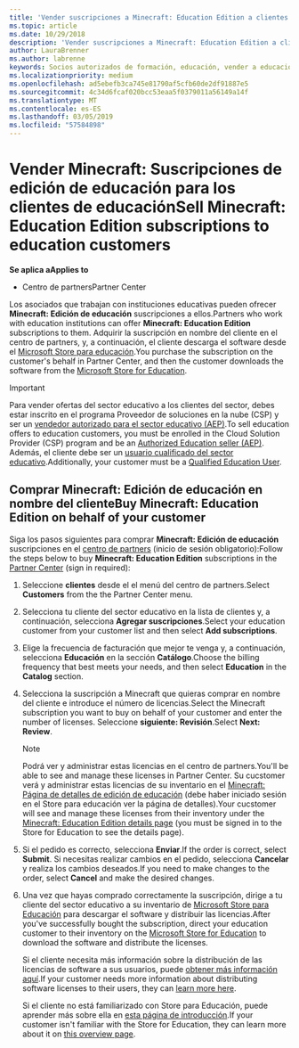 ```yaml
---
title: 'Vender suscripciones a Minecraft: Education Edition a clientes del sector educativo'
ms.topic: article
ms.date: 10/29/2018
description: 'Vender suscripciones a Minecraft: Education Edition a clientes cualificados del sector educativo.'
author: LauraBrenner
ms.author: labrenne
keywords: Socios autorizados de formación, educación, vender a educación, escuelas
ms.localizationpriority: medium
ms.openlocfilehash: ad5ebefb3ca745e81790af5cfb60de2df91887e5
ms.sourcegitcommit: 4c34d6fcaf020bcc53eaa5f0379011a56149a14f
ms.translationtype: MT
ms.contentlocale: es-ES
ms.lasthandoff: 03/05/2019
ms.locfileid: "57584898"
---
```

# <a name="sell-minecraft-education-edition-subscriptions-to-education-customers"></a><span data-ttu-id="1e2f4-104">Vender Minecraft: Suscripciones de edición de educación para los clientes de educación</span><span class="sxs-lookup"><span data-stu-id="1e2f4-104">Sell Minecraft: Education Edition subscriptions to education customers</span></span>

<span data-ttu-id="1e2f4-105">**Se aplica a**</span><span class="sxs-lookup"><span data-stu-id="1e2f4-105">**Applies to**</span></span>

-  <span data-ttu-id="1e2f4-106">Centro de partners</span><span class="sxs-lookup"><span data-stu-id="1e2f4-106">Partner Center</span></span>

<span data-ttu-id="1e2f4-107">Los asociados que trabajan con instituciones educativas pueden ofrecer **Minecraft: Edición de educación** suscripciones a ellos.</span><span class="sxs-lookup"><span data-stu-id="1e2f4-107">Partners who work with education institutions can offer **Minecraft: Education Edition** subscriptions to them.</span></span> <span data-ttu-id="1e2f4-108">Adquirir la suscripción en nombre del cliente en el centro de partners, y, a continuación, el cliente descarga el software desde el [Microsoft Store para educación](https://educationstore.microsoft.com).</span><span class="sxs-lookup"><span data-stu-id="1e2f4-108">You purchase the subscription on the customer's behalf in Partner Center, and then the customer downloads the software from the [Microsoft Store for Education](https://educationstore.microsoft.com).</span></span> 

>[!IMPORTANT]
><span data-ttu-id="1e2f4-109">Para vender ofertas del sector educativo a los clientes del sector, debes estar inscrito en el programa Proveedor de soluciones en la nube (CSP) y ser un [vendedor autorizado para el sector educativo (AEP)](https://www.mepn.com).</span><span class="sxs-lookup"><span data-stu-id="1e2f4-109">To sell education offers to education customers, you must be enrolled in the Cloud Solution Provider (CSP) program and be an [Authorized Education seller (AEP)](https://www.mepn.com).</span></span> <span data-ttu-id="1e2f4-110">Además, el cliente debe ser un [usuario cualificado del sector educativo](https://www.microsoftvolumelicensing.com/DocumentSearch.aspx?Mode=3&DocumentTypeId=7).</span><span class="sxs-lookup"><span data-stu-id="1e2f4-110">Additionally, your customer must be a [Qualified Education User](https://www.microsoftvolumelicensing.com/DocumentSearch.aspx?Mode=3&DocumentTypeId=7).</span></span>  

 
## <a name="buy-minecraft-education-edition-on-behalf-of-your-customer"></a><span data-ttu-id="1e2f4-111">Comprar **Minecraft: Edición de educación** en nombre del cliente</span><span class="sxs-lookup"><span data-stu-id="1e2f4-111">Buy **Minecraft: Education Edition** on behalf of your customer</span></span>

<span data-ttu-id="1e2f4-112">Siga los pasos siguientes para comprar **Minecraft: Edición de educación** suscripciones en el [centro de partners](https://partnercenter.microsoft.com/pcv/dashboard/overview
) (inicio de sesión obligatorio):</span><span class="sxs-lookup"><span data-stu-id="1e2f4-112">Follow the steps below to buy **Minecraft: Education Edition** subscriptions in the [Partner Center](https://partnercenter.microsoft.com/pcv/dashboard/overview
) (sign in required):</span></span>

  1.  <span data-ttu-id="1e2f4-113">Seleccione **clientes** desde el el menú del centro de partners.</span><span class="sxs-lookup"><span data-stu-id="1e2f4-113">Select **Customers** from the the Partner Center menu.</span></span>
  
  2.  <span data-ttu-id="1e2f4-114">Selecciona tu cliente del sector educativo en la lista de clientes y, a continuación, selecciona **Agregar suscripciones**.</span><span class="sxs-lookup"><span data-stu-id="1e2f4-114">Select your education customer from your customer list and then select **Add subscriptions**.</span></span>
  
  3.  <span data-ttu-id="1e2f4-115">Elige la frecuencia de facturación que mejor te venga y, a continuación, selecciona **Educación** en la sección **Catálogo**.</span><span class="sxs-lookup"><span data-stu-id="1e2f4-115">Choose the billing frequency that best meets your needs, and then select **Education** in the **Catalog** section.</span></span>

  4.  <span data-ttu-id="1e2f4-116">Selecciona la suscripción a Minecraft que quieras comprar en nombre del cliente e introduce el número de licencias.</span><span class="sxs-lookup"><span data-stu-id="1e2f4-116">Select the Minecraft subscription you want to buy on behalf of your customer and enter the number of licenses.</span></span> <span data-ttu-id="1e2f4-117">Seleccione **siguiente: Revisión**.</span><span class="sxs-lookup"><span data-stu-id="1e2f4-117">Select **Next: Review**.</span></span>

      >[!NOTE]
      ><span data-ttu-id="1e2f4-118">Podrá ver y administrar estas licencias en el centro de partners.</span><span class="sxs-lookup"><span data-stu-id="1e2f4-118">You'll be able to see and manage these licenses in Partner Center.</span></span> <span data-ttu-id="1e2f4-119">Su cucstomer verá y administrar estas licencias de su inventario en el [Minecraft: Página de detalles de edición de educación](https://educationstore.microsoft.com/en-us/store/details/minecraft-education-edition/9nblggh4r2r6) (debe haber iniciado sesión en el Store para educación ver la página de detalles).</span><span class="sxs-lookup"><span data-stu-id="1e2f4-119">Your cucstomer will see and manage these licenses from their inventory under the [Minecraft: Education Edition details page](https://educationstore.microsoft.com/en-us/store/details/minecraft-education-edition/9nblggh4r2r6) (you must be signed in to the Store for Education to see the details page).</span></span> 

  5.  <span data-ttu-id="1e2f4-120">Si el pedido es correcto, selecciona **Enviar**.</span><span class="sxs-lookup"><span data-stu-id="1e2f4-120">If the order is correct, select **Submit**.</span></span> <span data-ttu-id="1e2f4-121">Si necesitas realizar cambios en el pedido, selecciona **Cancelar** y realiza los cambios deseados.</span><span class="sxs-lookup"><span data-stu-id="1e2f4-121">If you need to make changes to the order, select **Cancel** and make the desired changes.</span></span>   

  6.  <span data-ttu-id="1e2f4-122">Una vez que hayas comprado correctamente la suscripción, dirige a tu cliente del sector educativo a su inventario de [Microsoft Store para Educación](https://educationstore.microsoft.com) para descargar el software y distribuir las licencias.</span><span class="sxs-lookup"><span data-stu-id="1e2f4-122">After you've successfully bought the subscription, direct your education customer to their inventory on the [Microsoft Store for Education](https://educationstore.microsoft.com) to download the software and distribute the licenses.</span></span>

      <span data-ttu-id="1e2f4-123">Si el cliente necesita más información sobre la distribución de las licencias de software a sus usuarios, puede [obtener más información aquí](https://docs.microsoft.com/education/windows/school-get-minecraft#distribute-minecraft).</span><span class="sxs-lookup"><span data-stu-id="1e2f4-123">If your customer needs more information about distributing software licenses to their users, they can [learn more here](https://docs.microsoft.com/education/windows/school-get-minecraft#distribute-minecraft).</span></span>  
  
      <span data-ttu-id="1e2f4-124">Si el cliente no está familiarizado con Store para Educación, puede aprender más sobre ella en [esta página de introducción](https://docs.microsoft.com/microsoft-store/windows-store-for-business-overview).</span><span class="sxs-lookup"><span data-stu-id="1e2f4-124">If your customer isn't familiar with the Store for Education, they can learn more about it on [this overview page](https://docs.microsoft.com/microsoft-store/windows-store-for-business-overview).</span></span>  

      

